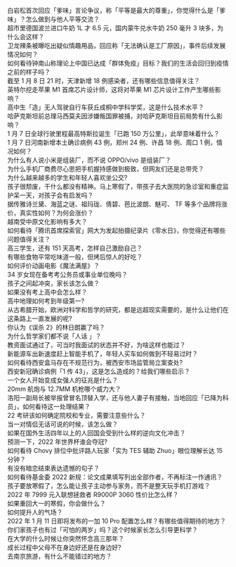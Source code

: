 白岩松首次回应「爹味」言论争议，称「平等是最大的尊重」，你觉得什么是「爹味」？怎么做到与他人平等交流？  
超市里德国波兰进口牛奶 1L 才 6.5 元，国内蒙牛兑水牛奶 250 毫升 3 块多，为什么会这样？  
卫龙辣条被曝吃出疑似情趣用品，回应称「无法确认是工厂原因」，事件后续发展情况如何？  
如何看待钟南山称理论上中国已达成「群体免疫」目标？我们的生活会回归到疫情之前的样子吗？  
截至 1 月 8 日 21 时，天津新增 18 例感染者，还有哪些信息值得关注？  
英特尔挖走苹果 M1 首席芯片设计师，这将对苹果 M1 芯片设计工作产生哪些影响？  
高中生「造」无人驾驶自行车获丘成桐中学科学奖，这是什么技术水平？  
哈萨克斯坦前总理马西莫夫因涉嫌叛国罪被捕，对哈萨克斯坦目前局势有什么影响？  
1 月 7 日全球行驶里程最高特斯拉诞生「已跑 150 万公里」，此举意味着什么？  
1 月 7 日河南新增本土确诊病例 43 例，郑州 24 例、许昌 18 例、周口 1 例，情况如何？  
为什么有人说小米是组装厂，而不说 OPPO/vivo 是组装厂？  
为什么手机厂商费尽心思把手机握持感做到极致，但网友们还是总带壳？  
为什么越来越多的学生和年轻人喜欢坐公交?  
孩子很颓废，干什么都没有精神。马上寒假了，带孩子去大医院的急诊室和重症监护呆一天，对孩子会有启发吗？  
据传雅诗兰黛、海蓝之谜、祖玛珑、倩碧、芭比波朗、魅可、 TF 等多个品牌将涨价，真实性如何？为何会涨价？  
越南受中原文化影响有多大？  
如何看待「腾讯首席探索官」网大为发起拍摄纪录片《零水日》，你觉得还有哪些问题值得关注？  
高三学生，还有 151 天高考，怎样自己激励自己？  
有哪些食物平常吃味道一般，但烤后惊人的好吃？  
如何评价动画电影《魔法满屋》？  
34 岁女现在备考考公务员或事业单位晚吗？  
孩子之间起冲突，家长该怎么做？  
如果没有考上高中会怎么样？  
高中地理如何考到年级第一?  
从古希腊开始，欧洲对科学和哲学的研究，都是远超现实需要的，是什么让他们在这条路上一直发展的呢?  
你认为《误杀 2》的林日朗赢了吗？  
为什么哲学家们都不说「人话 」？  
教资面试通过了，可当时我面试的状态并不好，为啥这样也能过？  
新能源车出新速度赶上智能手机了，年轻人买车如何做到不轻易过时？  
如何看待西安盒马存在不规范行为，被西安市场监管局立案查处?  
西安新冠确诊病例「1 传 43」，这是怎么造成的？给我们哪些启示？  
一个女人开始变成女强人的征兆是什么？  
20mm 航炮与 12.7MM 机枪哪个威力大？  
洛阳一副局长被举报曾冒名顶替入学，还与他人妻子有接触，当地回应「已降为科员」，如何看待这一处理结果？  
22 考研该如何确定院校和专业，需要注意些什么？  
当一对情侣无话可说的时候，该怎么做？  
如果在国外生活四年以上的人回国会受到什么样的逆向文化冲击？  
预测一下，2022 年世界杯谁会夺冠?  
如何看待 Chovy 排位中批评路人玩家「实为 TES 辅助 Zhuo」眼位理解长达 15 分钟？  
有没有暗恋结束表达遗憾的句子？  
如何看待基金委 2022 新规：论文成果填写列出全部作者，不再标注一作通讯？  
孩子要放寒假了，怎么能让孩子主动参与家务，而不是整天玩手机打游戏？  
2022 年 7999 元入联想拯救者 R9000P 3060 性价比怎么样？  
如果重回大一的寒假，你会做什么？  
如何提升人的气场？  
2022 年 1 月 11 日即将发布的一加 10 Pro 配置怎么样？有哪些值得期待的地方？  
你们家孩子也有过「可怕的两岁」吗？这个时候家长怎么引导更科学？  
在大学的什么时候让你突然怀念高三那年？  
成长过程中父母不在身边好还是在身边好?  
去南京旅游，有什么不能错过的地方？  
